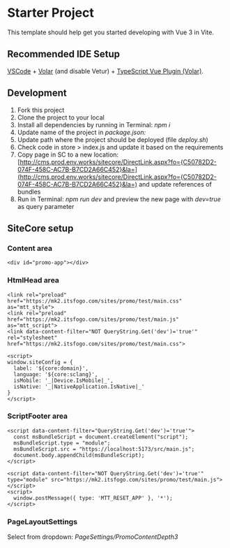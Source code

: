 # Starter Project

This template should help get you started developing with Vue 3 in Vite.

## Recommended IDE Setup

[VSCode](https://code.visualstudio.com/) + [Volar](https://marketplace.visualstudio.com/items?itemName=Vue.volar) (and disable Vetur) + [TypeScript Vue Plugin (Volar)](https://marketplace.visualstudio.com/items?itemName=Vue.vscode-typescript-vue-plugin).

## Development

1. Fork this project  
2. Clone the project to your local  
3. Install all dependencies by running in Terminal: *npm i*  
4. Update name of the project in *package.json:*  
5. Update path where the project should be deployed (file *deploy.sh*)  
6. Check code in store > index.js and update it based on the requirements  
7. Copy page in SC to a new location: [http://cms.prod.env.works/sitecore/DirectLink.aspx?fo={C50782D2-074F-458C-AC7B-B7CD2A66C452}&la=](http://cms.prod.env.works/sitecore/DirectLink.aspx?fo={C50782D2-074F-458C-AC7B-B7CD2A66C452}&la=) and update references of bundles  
8. Run in Terminal: *npm run dev* and preview the new page with *dev=true* as query parameter  
## SiteCore setup

### Content area
```
<div id="promo-app"></div>
```
### HtmlHead area
```
<link rel="preload" href="https://mk2.itsfogo.com/sites/promo/test/main.css" as="mtt_style">  
<link rel="preload" href="https://mk2.itsfogo.com/sites/promo/test/main.js" as="mtt_script">  
<link data-content-filter="NOT QueryString.Get('dev')='true'" rel="stylesheet" href="https://mk2.itsfogo.com/sites/promo/test/main.css">  
  
<script>  
window.siteConfig = {  
  label: '${core:domain}',  
  language: '${core:sclang}',  
  isMobile: '_|Device.IsMobile|_',  
  isNative: '_|NativeApplication.IsNative|_'  
}  
</script>  
```
### ScriptFooter area
```
<script data-content-filter="QueryString.Get('dev')='true'">  
  const msBundleScript = document.createElement("script");  
  msBundleScript.type = "module";  
  msBundleScript.src = "https://localhost:5173/src/main.js";  
  document.body.appendChild(msBundleScript);  
</script>  
  
<script data-content-filter="NOT QueryString.Get('dev')='true'" type="module" src="https://mk2.itsfogo.com/sites/promo/test/main.js"></script>  
<script>  
  window.postMessage({ type: 'MTT_RESET_APP' }, '*');  
</script>  
```

### PageLayoutSettings
Select from dropdown: *PageSettings/PromoContentDepth3*